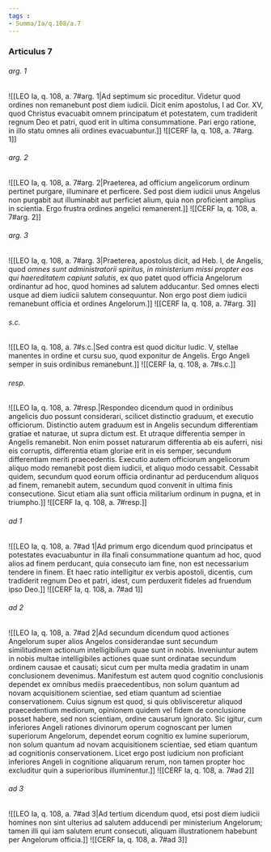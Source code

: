 ```yaml
---
tags : 
- Summa/Ia/q.108/a.7
---
```


### Articulus 7

###### arg. 1
![[LEO Ia, q. 108, a. 7#arg. 1|Ad septimum sic proceditur. Videtur quod ordines non remanebunt post diem iudicii. Dicit enim apostolus, I ad Cor. XV, quod Christus evacuabit omnem principatum et potestatem, cum tradiderit regnum Deo et patri, quod erit in ultima consummatione. Pari ergo ratione, in illo statu omnes alii ordines evacuabuntur.]]
![[CERF Ia, q. 108, a. 7#arg. 1]]

###### arg. 2
![[LEO Ia, q. 108, a. 7#arg. 2|Praeterea, ad officium angelicorum ordinum pertinet purgare, illuminare et perficere. Sed post diem iudicii unus Angelus non purgabit aut illuminabit aut perficiet alium, quia non proficient amplius in scientia. Ergo frustra ordines angelici remanerent.]]
![[CERF Ia, q. 108, a. 7#arg. 2]]

###### arg. 3
![[LEO Ia, q. 108, a. 7#arg. 3|Praeterea, apostolus dicit, ad Heb. I, de Angelis, quod *omnes sunt administratorii spiritus, in ministerium missi propter eos qui haereditatem capiunt salutis*, ex quo patet quod officia Angelorum ordinantur ad hoc, quod homines ad salutem adducantur. Sed omnes electi usque ad diem iudicii salutem consequuntur. Non ergo post diem iudicii remanebunt officia et ordines Angelorum.]]
![[CERF Ia, q. 108, a. 7#arg. 3]]

###### s.c.
![[LEO Ia, q. 108, a. 7#s.c.|Sed contra est quod dicitur Iudic. V, stellae manentes in ordine et cursu suo, quod exponitur de Angelis. Ergo Angeli semper in suis ordinibus remanebunt.]]
![[CERF Ia, q. 108, a. 7#s.c.]]

###### resp.
![[LEO Ia, q. 108, a. 7#resp.|Respondeo dicendum quod in ordinibus angelicis duo possunt considerari, scilicet distinctio graduum, et executio officiorum. Distinctio autem graduum est in Angelis secundum differentiam gratiae et naturae, ut supra dictum est. Et utraque differentia semper in Angelis remanebit. Non enim posset naturarum differentia ab eis auferri, nisi eis corruptis, differentia etiam gloriae erit in eis semper, secundum differentiam meriti praecedentis. Executio autem officiorum angelicorum aliquo modo remanebit post diem iudicii, et aliquo modo cessabit. Cessabit quidem, secundum quod eorum officia ordinantur ad perducendum aliquos ad finem, remanebit autem, secundum quod convenit in ultima finis consecutione. Sicut etiam alia sunt officia militarium ordinum in pugna, et in triumpho.]]
![[CERF Ia, q. 108, a. 7#resp.]]

###### ad 1
![[LEO Ia, q. 108, a. 7#ad 1|Ad primum ergo dicendum quod principatus et potestates evacuabuntur in illa finali consummatione quantum ad hoc, quod alios ad finem perducant, quia consecuto iam fine, non est necessarium tendere in finem. Et haec ratio intelligitur ex verbis apostoli, dicentis, cum tradiderit regnum Deo et patri, idest, cum perduxerit fideles ad fruendum ipso Deo.]]
![[CERF Ia, q. 108, a. 7#ad 1]]

###### ad 2
![[LEO Ia, q. 108, a. 7#ad 2|Ad secundum dicendum quod actiones Angelorum super alios Angelos considerandae sunt secundum similitudinem actionum intelligibilium quae sunt in nobis. Inveniuntur autem in nobis multae intelligibiles actiones quae sunt ordinatae secundum ordinem causae et causati; sicut cum per multa media gradatim in unam conclusionem devenimus. Manifestum est autem quod cognitio conclusionis dependet ex omnibus mediis praecedentibus, non solum quantum ad novam acquisitionem scientiae, sed etiam quantum ad scientiae conservationem. Cuius signum est quod, si quis oblivisceretur aliquod praecedentium mediorum, opinionem quidem vel fidem de conclusione posset habere, sed non scientiam, ordine causarum ignorato. Sic igitur, cum inferiores Angeli rationes divinorum operum cognoscant per lumen superiorum Angelorum, dependet eorum cognitio ex lumine superiorum, non solum quantum ad novam acquisitionem scientiae, sed etiam quantum ad cognitionis conservationem. Licet ergo post iudicium non proficiant inferiores Angeli in cognitione aliquarum rerum, non tamen propter hoc excluditur quin a superioribus illuminentur.]]
![[CERF Ia, q. 108, a. 7#ad 2]]

###### ad 3
![[LEO Ia, q. 108, a. 7#ad 3|Ad tertium dicendum quod, etsi post diem iudicii homines non sint ulterius ad salutem adducendi per ministerium Angelorum; tamen illi qui iam salutem erunt consecuti, aliquam illustrationem habebunt per Angelorum officia.]]
![[CERF Ia, q. 108, a. 7#ad 3]]

